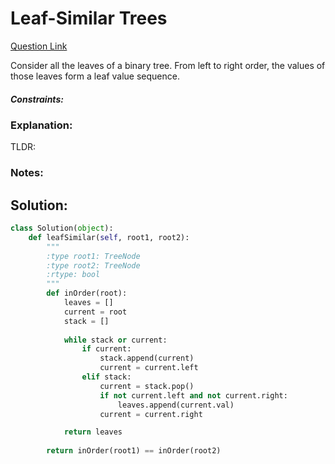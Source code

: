 # Leaf-Similar Trees  

[Question Link](https://leetcode.com/problems/leaf-similar-trees/)  

Consider all the leaves of a binary tree.  From left to right order, the values of those leaves form a leaf value sequence.  

##### Constraints:

### Explanation:
TLDR: 

### Notes:


## Solution:
```Python
class Solution(object):
    def leafSimilar(self, root1, root2):
        """
        :type root1: TreeNode
        :type root2: TreeNode
        :rtype: bool
        """
        def inOrder(root):
            leaves = []
            current = root
            stack = []
            
            while stack or current:
                if current:
                    stack.append(current)
                    current = current.left
                elif stack:
                    current = stack.pop()
                    if not current.left and not current.right:
                        leaves.append(current.val)
                    current = current.right

            return leaves
    
        return inOrder(root1) == inOrder(root2)
```